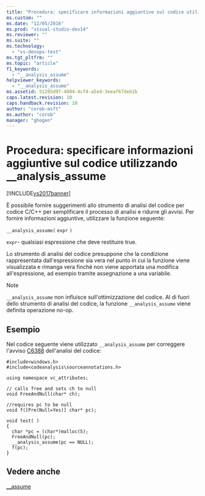 ```yaml
---
title: "Procedura: specificare informazioni aggiuntive sul codice utilizzando __analysis_assume | Microsoft Docs"
ms.custom: ""
ms.date: "12/05/2016"
ms.prod: "visual-studio-dev14"
ms.reviewer: ""
ms.suite: ""
ms.technology: 
  - "vs-devops-test"
ms.tgt_pltfrm: ""
ms.topic: "article"
f1_keywords: 
  - "__analysis_assume"
helpviewer_keywords: 
  - "__analysis_assume"
ms.assetid: 51205d97-4084-4cf4-a5ed-3eeaf67deb1b
caps.latest.revision: 10
caps.handback.revision: 10
author: "corob-msft"
ms.author: "corob"
manager: "ghogen"
---
```

# Procedura: specificare informazioni aggiuntive sul codice utilizzando __analysis_assume
[!INCLUDE[vs2017banner](../code-quality/includes/vs2017banner.md)]

È possibile fornire suggerimenti allo strumento di analisi del codice per codice C\/C\+\+ per semplificare il processo di analisi e ridurre gli avvisi.  Per fornire informazioni aggiuntive, utilizzare la funzione seguente:  
  
 `__analysis_assume(`  `expr`  `)`  
  
 `expr`\- qualsiasi espressione che deve restituire true.  
  
 Lo strumento di analisi del codice presuppone che la condizione rappresentata dall'espressione sia vera nel punto in cui la funzione viene visualizzata e rimanga vera finché non viene apportata una modifica all'espressione, ad esempio tramite assegnazione a una variabile.  
  
> [!NOTE]
>  `__analysis_assume` non influisce sull'ottimizzazione del codice.  Al di fuori dello strumento di analisi del codice, la funzione `__analysis_assume` viene definita operazione no\-op.  
  
## Esempio  
 Nel codice seguente viene utilizzato `__analysis_assume` per correggere l'avviso [C6388](../code-quality/c6388.md) dell'analisi del codice:  
  
```  
#include<windows.h>  
#include<codeanalysis\sourceannotations.h>  
  
using namespace vc_attributes;  
  
// calls free and sets ch to null  
void FreeAndNull(char* ch);  
  
//requires pc to be null  
void f([Pre(Null=Yes)] char* pc);  
  
void test( )  
{  
  char *pc = (char*)malloc(5);  
  FreeAndNull(pc);  
  __analysis_assume(pc == NULL);   
  f(pc);  
}  
```  
  
## Vedere anche  
 [\_\_assume](/visual-cpp/intrinsics/assume)